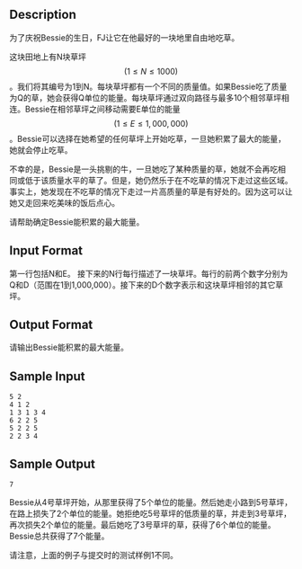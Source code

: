 ## Description

为了庆祝Bessie的生日，FJ让它在他最好的一块地里自由地吃草。

这块田地上有N块草坪$$(1 \leq N \leq 1000)$$。我们将其编号为1到N。每块草坪都有一个不同的质量值。如果Bessie吃了质量为Q的草，她会获得Q单位的能量。每块草坪通过双向路径与最多10个相邻草坪相连。Bessie在相邻草坪之间移动需要E单位的能量$$(1 \leq E \leq 1,000,000)$$。Bessie可以选择在她希望的任何草坪上开始吃草，一旦她积累了最大的能量，她就会停止吃草。

不幸的是，Bessie是一头挑剔的牛，一旦她吃了某种质量的草，她就不会再吃相同或低于该质量水平的草了。但是，她仍然乐于在不吃草的情况下走过这些区域。事实上，她发现在不吃草的情况下走过一片高质量的草是有好处的。因为这可以让她又走回来吃美味的饭后点心。

请帮助确定Bessie能积累的最大能量。

## Input Format

第一行包括N和E。 接下来的N行每行描述了一块草坪。每行的前两个数字分别为Q和D（范围在1到1,000,000）。接下来的D个数字表示和这块草坪相邻的其它草坪。

## Output Format

请输出Bessie能积累的最大能量。

## Sample Input

```
5 2
4 1 2
1 3 1 3 4
6 2 2 5
5 2 2 5
2 2 3 4
```

## Sample Output

```
7
```

Bessie从4号草坪开始，从那里获得了5个单位的能量。然后她走小路到5号草坪，在路上损失了2个单位的能量。她拒绝吃5号草坪的低质量的草，并走到3号草坪，再次损失2个单位的能量。最后她吃了3号草坪的草，获得了6个单位的能量。Bessie总共获得了7个能量。

请注意，上面的例子与提交时的测试样例1不同。

